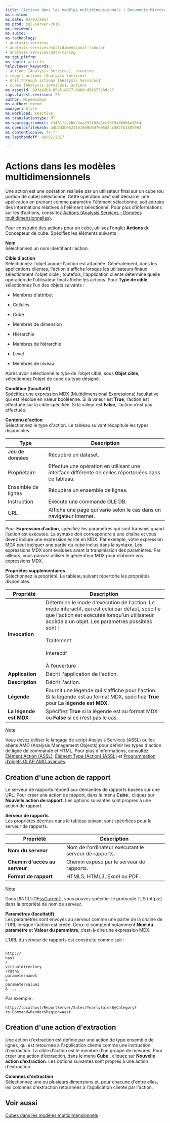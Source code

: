```yaml
---
title: "Actions dans les modèles multidimensionnels | Documents Microsoft"
ms.custom: 
ms.date: 03/03/2017
ms.prod: sql-server-2016
ms.reviewer: 
ms.suite: 
ms.technology:
- analysis-services
- analysis-services/multidimensional-tabular
- analysis-services/data-mining
ms.tgt_pltfrm: 
ms.topic: article
helpviewer_keywords:
- actions [Analysis Services], creating
- report actions [Analysis Services]
- drillthrough actions [Analysis Services]
- cubes [Analysis Services], actions
ms.assetid: b9fee2b9-05a5-4077-848d-d8457326dc27
caps.latest.revision: 20
author: Minewiskan
ms.author: owend
manager: kfile
ms.workload: Inactive
ms.translationtype: MT
ms.sourcegitcommit: f3481fcc2bb74eaf93182e6cc58f5a06666e10f4
ms.openlocfilehash: a4b7d3b0523fb19b9b0d7e0542cc587fb1585992
ms.contentlocale: fr-fr
ms.lasthandoff: 09/01/2017

---
```

# <a name="actions-in-multidimensional-models"></a>Actions dans les modèles multidimensionnels
  Une action est une opération réalisée par un utilisateur final sur un cube (ou portion de cube) sélectionné. Cette opération peut soit démarrer une application en prenant comme paramètre l'élément sélectionné, soit extraire des informations relatives à l'élément sélectionné. Pour plus d’informations sur les d’actions, consultez [Actions &#40;Analysis Services - Données multidimensionnelles&#41;](../../analysis-services/multidimensional-models/actions-analysis-services-multidimensional-data.md).  
  
 Pour construire des actions pour un cube, utilisez l’onglet **Actions** du Concepteur de cube. Spécifiez les éléments suivants :  
  
 **Nom**  
 Sélectionnez un nom identifiant l'action.  
  
 **Cible d'action**  
 Sélectionnez l'objet auquel l'action est attachée. Généralement, dans les applications clientes, l'action s'affiche lorsque les utilisateurs finaux sélectionnent l'objet cible ; toutefois, l'application cliente détermine quelle opération de l'utilisateur final affiche les actions. Pour **Type de cible**, sélectionnez l’un des objets suivants :  
  
-   Membres d'attribut  
  
-   Cellules  
  
-   Cube  
  
-   Membres de dimension  
  
-   Hiérarchie  
  
-   Membres de hiérarchie  
  
-   Level  
  
-   Membres de niveau  
  
 Après avoir sélectionné le type de l’objet cible, sous **Objet cible**, sélectionnez l’objet de cube du type désigné.  
  
 **Condition (facultatif)**  
 Spécifiez une expression MDX (Multidimensional Expressions) facultative qui est résolue en valeur booléenne. Si la valeur est **True**, l’action est effectuée sur la cible spécifiée. Si la valeur est **False**, l’action n’est pas effectuée.  
  
 **Contenu d'action**  
 Sélectionnez le type d'action. Le tableau suivant récapitule les types disponibles.  
  
|Type|Description|  
|----------|-----------------|  
|Jeu de données|Récupère un dataset.|  
|Propriétaire|Effectue une opération en utilisant une interface différente de celles répertoriées dans ce tableau.|  
|Ensemble de lignes|Récupère un ensemble de lignes.|  
|Instruction|Exécute une commande OLE DB.|  
|URL|Affiche une page qui varie selon le cas dans un navigateur Internet.|  
  
 Pour **Expression d’action**, spécifiez les paramètres qui sont transmis quand l’action est exécutée. La syntaxe doit correspondre à une chaîne et vous devez inclure une expression écrite en MDX. Par exemple, votre expression MDX peut indiquer une partie du cube inclus dans la syntaxe. Les expressions MDX sont évaluées avant la transmission des paramètres. Par ailleurs, vous pouvez utiliser le générateur MDX pour élaborer vos expressions MDX.  
  
 **Propriétés supplémentaires**  
 Sélectionnez la propriété. Le tableau suivant répertorie les propriétés disponibles.  
  
|Propriété|Description|  
|--------------|-----------------|  
|**Invocation**|Détermine le mode d'exécution de l'action. Le mode interactif, qui est celui par défaut, spécifie que l'action est exécutée lorsqu'un utilisateur accède à un objet. Les paramètres possibles sont :<br /><br /> Traitement<br /><br /> Interactif<br /><br /> À l’ouverture|  
|**Application**|Décrit l'application de l'action.|  
|**Description**|Décrit l'action.|  
|**Légende**|Fournit une légende qui s'affiche pour l'action. Si la légende est au format MDX, spécifiez **True** pour **La légende est MDX**.|  
|**La légende est MDX**|Spécifiez **True** si la légende est au format MDX ou **False** si ce n’est pas le cas.|  
  
> [!NOTE]  
>  Vous devez utiliser le langage de script Analysis Services (ASSL) ou les objets AMO (Analysis Management Objects) pour définir les types d'action de ligne de commande et HTML. Pour plus d’informations, consultez [Élément Action &#40;ASSL&#41;](../../analysis-services/scripting/objects/action-element-assl.md), [Élément Type &#40;Action&#41; &#40;ASSL&#41;](../../analysis-services/scripting/properties/type-element-action-assl.md) et [Programmation d’objets OLAP AMO avancés](../../analysis-services/multidimensional-models/analysis-management-objects/programming-amo-olap-advanced-objects.md).  
  
## <a name="creating-a-reporting-action"></a>Création d'une action de rapport  
 Le serveur de rapports répond aux demandes de rapports basées sur une URL. Pour créer une action de rapport, dans le menu **Cube** , cliquez sur **Nouvelle action de rapport**. Les options suivantes sont propres à une action de rapport.  
  
 **Serveur de rapports**  
 Les propriétés décrites dans le tableau suivant sont spécifiées pour le serveur de rapports.  
  
|Propriété|Description|  
|--------------|-----------------|  
|**Nom du serveur**|Nom de l'ordinateur exécutant le serveur de rapports.|  
|**Chemin d'accès au serveur**|Chemin exposé par le serveur de rapports.|  
|**Format de rapport**|HTML5, HTML3, Excel ou PDF.|  
  
> [!NOTE]  
>  Dans [!INCLUDE[ssCurrent](../../includes/sscurrent-md.md)], vous pouvez spécifier le protocole TLS (https:) dans la propriété de nom de serveur.  
  
 **Paramètres (facultatif)**  
 Les paramètres sont envoyés au serveur comme une partie de la chaîne de l'URL lorsque l'action est créée. Ceux-ci comptent notamment **Nom du paramètre** et **Valeur du paramètre**, c’est-à-dire une expression MDX.  
  
 L'URL du serveur de rapports est construite comme suit :  
  
```  
  
http://  
host  
/  
virtualdirectory  
/Path&  
parametername1  
=  
parametervalue1  
& ...  
```  
  
 Par exemple :  
  
```  
http://localhost/ReportServer/Sales/YearlySalesByCategory?rs:Command=Render&Region=West  
```  
  
## <a name="creating-a-drillthrough-action"></a>Création d'une action d'extraction  
 Une action d'extraction est définie par une action de type ensemble de lignes, qui est retournée à l'application cliente comme une instruction d'extraction. La cible d'action est le membre d'un groupe de mesures. Pour créer une action d’extraction, dans le menu **Cube** , cliquez sur **Nouvelle action d’extraction**. Les options suivantes sont propres à une action d'extraction.  
  
 **Colonnes d'extraction**  
 Sélectionnez une ou plusieurs dimensions et, pour chacune d'entre elles, les colonnes d'extraction retournées à l'application cliente par l'action.  
  
## <a name="see-also"></a>Voir aussi  
 [Cubes dans les modèles multidimensionnels](../../analysis-services/multidimensional-models/cubes-in-multidimensional-models.md)  
  
  

